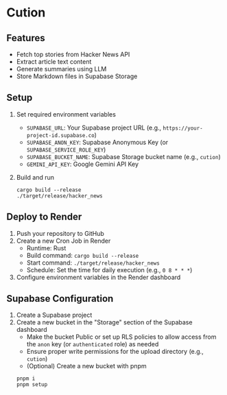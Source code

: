 # Cution

## Features

- Fetch top stories from Hacker News API
- Extract article text content
- Generate summaries using LLM
- Store Markdown files in Supabase Storage

## Setup

1. Set required environment variables
   - `SUPABASE_URL`: Your Supabase project URL (e.g., `https://your-project-id.supabase.co`)
   - `SUPABASE_ANON_KEY`: Supabase Anonymous Key (or `SUPABASE_SERVICE_ROLE_KEY`)
   - `SUPABASE_BUCKET_NAME`: Supabase Storage bucket name (e.g., `cution`)
   - `GEMINI_API_KEY`: Google Gemini API Key

2. Build and run
   ```
   cargo build --release
   ./target/release/hacker_news
   ```

## Deploy to Render

1. Push your repository to GitHub
2. Create a new Cron Job in Render
   - Runtime: Rust
   - Build command: `cargo build --release`
   - Start command: `./target/release/hacker_news`
   - Schedule: Set the time for daily execution (e.g., `0 8 * * *`)
3. Configure environment variables in the Render dashboard

## Supabase Configuration

1. Create a Supabase project
2. Create a new bucket in the "Storage" section of the Supabase dashboard
   - Make the bucket Public or set up RLS policies to allow access from the `anon` key (or `authenticated` role) as needed
   - Ensure proper write permissions for the upload directory (e.g., `cution`)
   - (Optional) Create a new bucket with pnpm
   ```
   pnpm i
   pnpm setup
   ```
